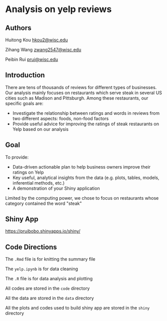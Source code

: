 # Analysis on yelp reviews

## Authors

Huitong Kou hkou2@wisc.edu

Zihang Wang zwang2547@wisc.edu

Peibin Rui prui@wisc.edu

## Introduction
There are tens of thousands of reviews for different types of businesses. Our analysis mainly focuses on restaurants which serve steak in several US cities such as Madison and Pittsburgh. Among these restaurants, our specific goals are:
- Investigate the relationship between ratings and words in reviews from two different aspects: foods, non-food factors
- Provide useful advice for improving the ratings of steak restaurants on Yelp based on our analysis

## Goal

To provide:

- Data-driven actionable plan to help business owners improve their ratings on Yelp
- Key useful, analytical insights from the data (e.g. plots, tables, models, inferential methods, etc.)
- A demonstration of your Shiny application

Limited by the computing power, we chose to focus on restaurants whose category contained the word "steak"

## Shiny App

https://pruibobo.shinyapps.io/shiny/

## Code Directions

The `.Rmd` file is for knitting the summary file

The `yelp.ipynb`  is for data cleaning

The `.R` file is for data analysis and plotting

All codes are stored in the `code` directory

All the data are stored in the `data` directory

All the plots and codes used to build shiny app are stored in the `shiny` directory










